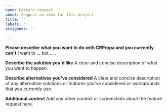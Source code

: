 ```yaml
---
name: Feature request
about: Suggest an idea for this project
title: ''
labels: ''
assignees: ''

---
```


**Please describe what you want to do with CRPropa and you currently can't**
I want to ... but ... .

**Describe the solution you'd like**
A clear and concise description of what you want to happen.

**Describe alternatives you've considered**
A clear and concise description of any alternative solutions or features you've considered or workarounds that you currently use.

**Additional context**
Add any other context or screenshots about the feature request here.
